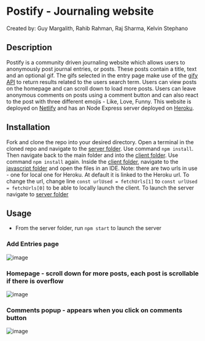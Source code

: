 # Postify - Journaling website
Created by: Guy Margalith, Rahib Rahman, Raj Sharma, Kelvin Stephano
## Description
Postify is a community driven journaling website which allows users to anonymously post journal entries, or posts. These posts contain a title, text and an optional gif. The gifs selected in the entry page make use of the [gify API](https://developers.giphy.com/docs/api/) to return results related to the users search term. Users can view posts on the homepage and can scroll down to load more posts. Users can leave anonymous comments on posts using a comment button and can also react to the post with three different emojis - Like, Love, Funny. 
This website is deployed on [Netlify]() and has an Node Express server deployed on [Heroku](https://journaling-website.herokuapp.com/).

## Installation
Fork and clone the repo into your desired directory. Open a terminal in the cloned repo and navigate to the [server folder](./server). Use command `npm install`. Then navigate back to the main folder and into the [client folder](./client). Use command `npm install` again.
Inside the [client folder](./client), navigate to the [javascript folder](./client/static/js) and open the files in an IDE. Note: there are two urls in use - one for local one for Heroku. At default it is linked to the Heroku url. To change the url, change line `const urlUsed = fetchUrls[1]` to `const urlUsed = fetchUrls[0]` to be able to locally launch the client. 
To launch the server navigate to [server folder](./server) 

## Usage
- From the server folder, run `npm start` to launch the server
### Add Entries page
![image](https://user-images.githubusercontent.com/92591642/143436695-1cb5cdea-22a3-4f8d-9d94-bb802ade4408.png)
### Homepage - scroll down for more posts, each post is scrollable if there is overflow
![image](https://user-images.githubusercontent.com/92591642/143438790-93538737-f169-4772-a234-102c738a76fa.png)
### Comments popup - appears when you click on comments button
![image](https://user-images.githubusercontent.com/92591642/143440201-bad16205-2764-4bb2-bd4c-d22a64eec683.png)
